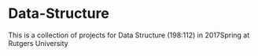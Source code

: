# Data-Structure
This is a collection of projects for Data Structure (198:112) in 2017Spring at Rutgers University
